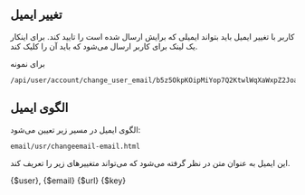## تغییر ایمیل

کاربر با تغییر ایمیل باید بتواند ایمیلی که برایش ارسال شده است را تایید کند. برای اینکار یک لینک برای کاربر ارسال می‌شود که باید آن را کلیک کند.

برای نمونه 

	/api/user/account/change_user_email/b5z5OkpKOipMiYop7Q2KtwlWqXaWxpZ2Joam5pnNPUmtHDpKo



## الگوی ایمیل

الگوی ایمیل در مسیر زیر تعیین می‌شود:

	email/usr/changeemail-email.html

این ایمیل به عنوان متن در نظر گرفته می‌شود که می‌تواند متغییرهای زیر را تعریف کند.


{$user},
{$email}
{$url}
{$key}
